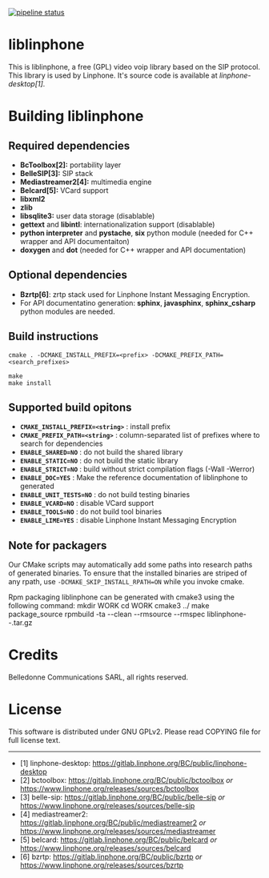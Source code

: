 [![pipeline status](https://gitlab.linphone.org/BC/public/linphone/badges/master/pipeline.svg)](https://gitlab.linphone.org/BC/public/linphone/commits/master)

liblinphone
===========


This is liblinphone, a free (GPL) video voip library based on the SIP protocol.
This library is used by Linphone. It's source code is available at *linphone-desktop[1]*.


# Building liblinphone


## Required dependencies

* **BcToolbox[2]:** portability layer
* **BelleSIP[3]:** SIP stack
* **Mediastreamer2[4]:** multimedia engine
* **Belcard[5]:** VCard support
* **libxml2**
* **zlib**
* **libsqlite3:** user data storage (disablable)
* **gettext** and **libintl**: internationalization support (disablable)
* **python interpreter** and **pystache**, **six** python module (needed for C++ wrapper and API documentaiton)
* **doxygen** and **dot** (needed for C++ wrapper and API documentation)


## Optional dependencies

* **Bzrtp[6]**: zrtp stack used for Linphone Instant Messaging Encryption.
* For API documentatino generation: **sphinx**, **javasphinx**, **sphinx_csharp** python modules are needed.


## Build instructions

	cmake . -DCMAKE_INSTALL_PREFIX=<prefix> -DCMAKE_PREFIX_PATH=<search_prefixes>

	make
	make install


## Supported build opitons

* **`CMAKE_INSTALL_PREFIX=<string>`** : install prefix
* **`CMAKE_PREFIX_PATH=<string>`**    : column-separated list of prefixes where to search for dependencies
* **`ENABLE_SHARED=NO`**              : do not build the shared library
* **`ENABLE_STATIC=NO`**              : do not build the static library
* **`ENABLE_STRICT=NO`**              : build without strict compilation flags (-Wall -Werror)
* **`ENABLE_DOC=YES`**                : Make the reference documentation of liblinphone to generated
* **`ENABLE_UNIT_TESTS=NO`**          : do not build testing binaries
* **`ENABLE_VCARD=NO`**               : disable VCard support
* **`ENABLE_TOOLS=NO`**               : do not build tool binaries
* **`ENABLE_LIME=YES`**               : disable Linphone Instant Messaging Encryption

## Note for packagers

Our CMake scripts may automatically add some paths into research paths of generated binaries.
To ensure that the installed binaries are striped of any rpath, use `-DCMAKE_SKIP_INSTALL_RPATH=ON`
while you invoke cmake.

Rpm packaging
liblinphone can be generated with cmake3 using the following command:
mkdir WORK
cd WORK
cmake3 ../
make package_source
rpmbuild -ta --clean --rmsource --rmspec liblinphone-<version>-<release>.tar.gz


# Credits

Belledonne Communications SARL, all rights reserved.

# License

This software is distributed under GNU GPLv2. Please read COPYING file for full license text.


------------------------------


- [1] linphone-desktop: https://gitlab.linphone.org/BC/public/linphone-desktop
- [2] bctoolbox: https://gitlab.linphone.org/BC/public/bctoolbox *or* <https://www.linphone.org/releases/sources/bctoolbox>
- [3] belle-sip: https://gitlab.linphone.org/BC/public/belle-sip *or* <https://www.linphone.org/releases/sources/belle-sip>
- [4] mediastreamer2: https://gitlab.linphone.org/BC/public/mediastreamer2 *or* <https://www.linphone.org/releases/sources/mediastreamer>
- [5] belcard: https://gitlab.linphone.org/BC/public/belcard *or* <https://www.linphone.org/releases/sources/belcard>
- [6] bzrtp: https://gitlab.linphone.org/BC/public/bzrtp *or* <https://www.linphone.org/releases/sources/bzrtp>

